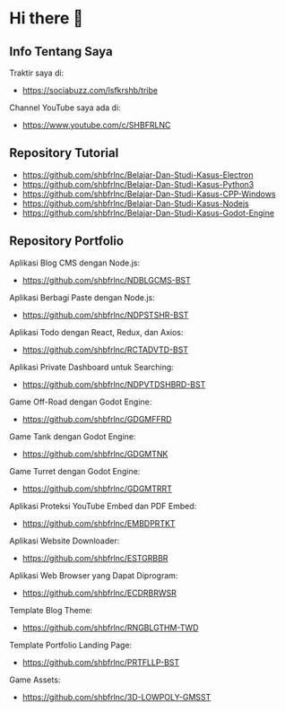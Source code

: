 # Hi there 👋
 
## Info Tentang Saya

Traktir saya di:

- https://sociabuzz.com/lsfkrshb/tribe

Channel YouTube saya ada di:

- https://www.youtube.com/c/SHBFRLNC

## Repository Tutorial

- https://github.com/shbfrlnc/Belajar-Dan-Studi-Kasus-Electron
- https://github.com/shbfrlnc/Belajar-Dan-Studi-Kasus-Python3
- https://github.com/shbfrlnc/Belajar-Dan-Studi-Kasus-CPP-Windows
- https://github.com/shbfrlnc/Belajar-Dan-Studi-Kasus-Nodejs
- https://github.com/shbfrlnc/Belajar-Dan-Studi-Kasus-Godot-Engine

## Repository Portfolio

Aplikasi Blog CMS dengan Node.js:

- https://github.com/shbfrlnc/NDBLGCMS-BST

Aplikasi Berbagi Paste dengan Node.js:

- https://github.com/shbfrlnc/NDPSTSHR-BST

Aplikasi Todo dengan React, Redux, dan Axios: 

- https://github.com/shbfrlnc/RCTADVTD-BST

Aplikasi Private Dashboard untuk Searching:

- https://github.com/shbfrlnc/NDPVTDSHBRD-BST

Game Off-Road dengan Godot Engine:

- https://github.com/shbfrlnc/GDGMFFRD

Game Tank dengan Godot Engine:

- https://github.com/shbfrlnc/GDGMTNK

Game Turret dengan Godot Engine:

- https://github.com/shbfrlnc/GDGMTRRT

Aplikasi Proteksi YouTube Embed dan PDF Embed:

- https://github.com/shbfrlnc/EMBDPRTKT

Aplikasi Website Downloader:

- https://github.com/shbfrlnc/ESTGRBBR

Aplikasi Web Browser yang Dapat Diprogram:

- https://github.com/shbfrlnc/ECDRBRWSR

Template Blog Theme: 

- https://github.com/shbfrlnc/RNGBLGTHM-TWD

Template Portfolio Landing Page: 

- https://github.com/shbfrlnc/PRTFLLP-BST

Game Assets:

- https://github.com/shbfrlnc/3D-LOWPOLY-GMSST
